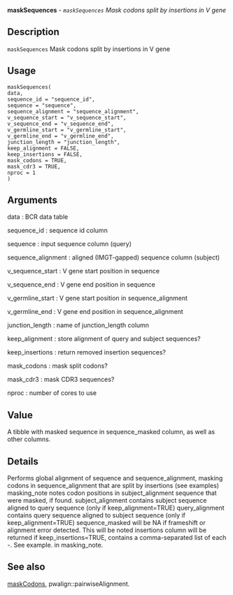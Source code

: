 **maskSequences** - *`maskSequences` Mask codons split by insertions in V gene*

Description
--------------------

`maskSequences` Mask codons split by insertions in V gene


Usage
--------------------
```
maskSequences(
data,
sequence_id = "sequence_id",
sequence = "sequence",
sequence_alignment = "sequence_alignment",
v_sequence_start = "v_sequence_start",
v_sequence_end = "v_sequence_end",
v_germline_start = "v_germline_start",
v_germline_end = "v_germline_end",
junction_length = "junction_length",
keep_alignment = FALSE,
keep_insertions = FALSE,
mask_codons = TRUE,
mask_cdr3 = TRUE,
nproc = 1
)
```

Arguments
-------------------

data
:   BCR data table

sequence_id
:   sequence id column

sequence
:   input sequence column (query)

sequence_alignment
:   aligned (IMGT-gapped) sequence column (subject)

v_sequence_start
:   V gene start position in sequence

v_sequence_end
:   V gene end position in sequence

v_germline_start
:   V gene start position in sequence_alignment

v_germline_end
:   V gene end position in sequence_alignment

junction_length
:   name of junction_length column

keep_alignment
:   store alignment of query and subject sequences?

keep_insertions
:   return removed insertion sequences?

mask_codons
:   mask split codons?

mask_cdr3
:   mask CDR3 sequences?

nproc
:   number of cores to use




Value
-------------------

A tibble with masked sequence in sequence_masked column, 
 as well as other columns.


Details
-------------------

Performs global alignment of sequence and sequence_alignment, 
masking codons in sequence_alignment that are split by insertions (see examples)
masking_note notes codon positions in subject_alignment sequence that 
were masked, if found.
subject_alignment contains subject sequence aligned to query sequence (only 
if keep_alignment=TRUE)
query_alignment contains query sequence aligned to subject sequence (only if 
keep_alignment=TRUE)
sequence_masked will be NA if frameshift or alignment error detected. This 
will be noted
insertions column will be returned if keep_insertions=TRUE, contains a
comma-separated list of each <position in query alignment>-<sequence>. See example.
in masking_note.




See also
-------------------

[maskCodons](maskCodons.md), pwalign::pairwiseAlignment.






